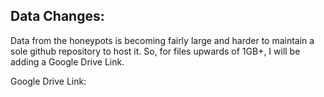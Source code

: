 ## Data Changes:

Data from the honeypots is becoming fairly large and harder to maintain a sole github repository to host it. So, for files upwards of 1GB+, I will be adding a Google Drive Link.

Google Drive Link:
